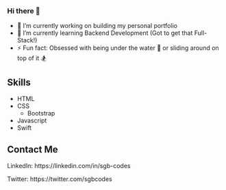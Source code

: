 ### Hi there 👋

- 🔭 I’m currently working on building my personal portfolio
- 🌱 I’m currently learning Backend Development (Got to get that Full-Stack!)
- ⚡ Fun fact: Obsessed with being under the water 🤿 or sliding around on top of it 🏂 

## Skills
<ul>
  <li>HTML</li>
  <li>CSS
    <ul>
      <li>Bootstrap</li>
    </ul>
  </li>
  <li>Javascript</li>
  <li>Swift</li>
</ul>

## Contact Me
<p>LinkedIn: https://linkedin.com/in/sgb-codes <i class="fab fa-linkedin"></i></p>
<p>Twitter: https://twitter.com/sgbcodes</p>

<!--
**sgb-codes/sgb-codes** is a ✨ _special_ ✨ repository because its `README.md` (this file) appears on your GitHub profile.

Here are some ideas to get you started:

- 🔭 I’m currently working on ...
- 🌱 I’m currently learning ...
- 👯 I’m looking to collaborate on ...
- 🤔 I’m looking for help with ...
- 💬 Ask me about ...
- 📫 How to reach me: ...
- 😄 Pronouns: ...
- ⚡ Fun fact: ...
-->

